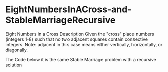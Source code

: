 # EightNumbersInACross-and-StableMarriageRecursive



Eight Numbers in a Cross Description
Given the "cross" place numbers (integers 1-8) such that no two adjacent squares contain consective integers. Note: adjacent in this case means either vertically, horizontally, or diagonally.

The Code below it is the same Stable Marriage problem with a recursive solution


